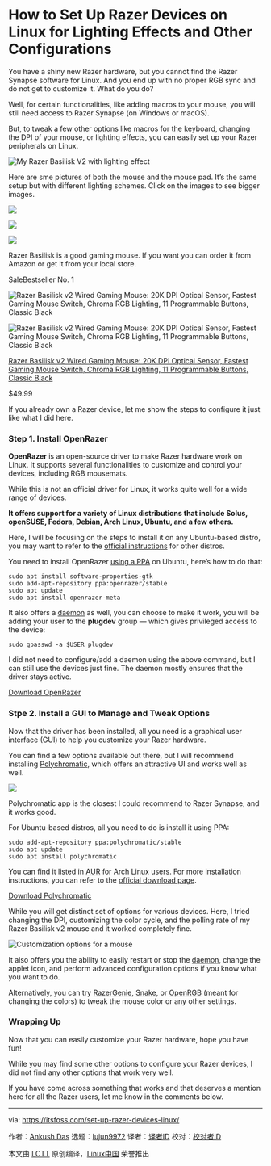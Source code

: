 [#]: subject: (How to Set Up Razer Devices on Linux for Lighting Effects and Other Configurations)
[#]: via: (https://itsfoss.com/set-up-razer-devices-linux/)
[#]: author: (Ankush Das https://itsfoss.com/author/ankush/)
[#]: collector: (lujun9972)
[#]: translator: ( )
[#]: reviewer: ( )
[#]: publisher: ( )
[#]: url: ( )

How to Set Up Razer Devices on Linux for Lighting Effects and Other Configurations
======

You have a shiny new Razer hardware, but you cannot find the Razer Synapse software for Linux. And you end up with no proper RGB sync and do not get to customize it. What do you do?

Well, for certain functionalities, like adding macros to your mouse, you will still need access to Razer Synapse (on Windows or macOS).

But, to tweak a few other options like macros for the keyboard, changing the DPI of your mouse, or lighting effects, you can easily set up your Razer peripherals on Linux.

![My Razer Basilisk V2 with lighting effect][1]

Here are sme pictures of both the mouse and the mouse pad. It’s the same setup but with different lighting schemes. Click on the images to see bigger images.

![][2]

![][3]

![][4]

Razer Basilisk is a good gaming mouse. If you want you can order it from Amazon or get it from your local store.

SaleBestseller No. 1

![Razer Basilisk v2 Wired Gaming Mouse: 20K DPI Optical Sensor, Fastest Gaming Mouse Switch, Chroma RGB Lighting, 11 Programmable Buttons, Classic Black][5]

![Razer Basilisk v2 Wired Gaming Mouse: 20K DPI Optical Sensor, Fastest Gaming Mouse Switch, Chroma RGB Lighting, 11 Programmable Buttons, Classic Black][5]

[Razer Basilisk v2 Wired Gaming Mouse: 20K DPI Optical Sensor, Fastest Gaming Mouse Switch, Chroma RGB Lighting, 11 Programmable Buttons, Classic Black][6]

$49.99 [][7]

If you already own a Razer device, let me show the steps to configure it just like what I did here.

### Step 1. Install OpenRazer

**OpenRazer** is an open-source driver to make Razer hardware work on Linux. It supports several functionalities to customize and control your devices, including RGB mousemats.

While this is not an official driver for Linux, it works quite well for a wide range of devices.

**It offers support for a variety of Linux distributions that include Solus, openSUSE, Fedora, Debian, Arch Linux, Ubuntu, and a few others.**

Here, I will be focusing on the steps to install it on any Ubuntu-based distro, you may want to refer to the [official instructions][8] for other distros.

You need to install OpenRazer [using a PPA][9] on Ubuntu, here’s how to do that:

```
sudo apt install software-properties-gtk
sudo add-apt-repository ppa:openrazer/stable
sudo apt update
sudo apt install openrazer-meta
```

It also offers a [daemon][10] as well, you can choose to make it work, you will be adding your user to the **plugdev** group — which gives privileged access to the device:

```
sudo gpasswd -a $USER plugdev
```

I did not need to configure/add a daemon using the above command, but I can still use the devices just fine. The daemon mostly ensures that the driver stays active.

[Download OpenRazer][11]

### Stpe 2. Install a GUI to Manage and Tweak Options

Now that the driver has been installed, all you need is a graphical user interface (GUI) to help you customize your Razer hardware.

You can find a few options available out there, but I will recommend installing [Polychromatic][12], which offers an attractive UI and works well as well.

![][13]

Polychromatic app is the closest I could recommend to Razer Synapse, and it works good.

For Ubuntu-based distros, all you need to do is install it using PPA:

```
sudo add-apt-repository ppa:polychromatic/stable
sudo apt update
sudo apt install polychromatic
```

You can find it listed in [AUR][14] for Arch Linux users. For more installation instructions, you can refer to the [official download page][15].

[Download Polychromatic][16]

While you will get distinct set of options for various devices. Here, I tried changing the DPI, customizing the color cycle, and the polling rate of my Razer Basilisk v2 mouse and it worked completely fine.

![Customization options for a mouse][17]

It also offers you the ability to easily restart or stop the [daemon][10], change the applet icon, and perform advanced configuration options if you know what you want to do.

Alternatively, you can try [RazerGenie][18], [Snake][19], or [OpenRGB][20] (meant for changing the colors) to tweak the mouse color or any other settings.

### Wrapping Up

Now that you can easily customize your Razer hardware, hope you have fun!

While you may find some other options to configure your Razer devices, I did not find any other options that work very well.

If you have come across something that works and that deserves a mention here for all the Razer users, let me know in the comments below.

--------------------------------------------------------------------------------

via: https://itsfoss.com/set-up-razer-devices-linux/

作者：[Ankush Das][a]
选题：[lujun9972][b]
译者：[译者ID](https://github.com/译者ID)
校对：[校对者ID](https://github.com/校对者ID)

本文由 [LCTT](https://github.com/LCTT/TranslateProject) 原创编译，[Linux中国](https://linux.cn/) 荣誉推出

[a]: https://itsfoss.com/author/ankush/
[b]: https://github.com/lujun9972
[1]: https://i2.wp.com/itsfoss.com/wp-content/uploads/2021/06/Razer-Basilisk-V2.jpg?resize=800%2C600&ssl=1
[2]: https://i1.wp.com/itsfoss.com/wp-content/uploads/2021/06/razer-mouse-pad-lighting-effect-3-com.jpg?resize=800%2C600&ssl=1
[3]: https://i0.wp.com/itsfoss.com/wp-content/uploads/2021/06/razer-mouse-pad-lighting-effect-2-com.jpg?resize=800%2C600&ssl=1
[4]: https://i0.wp.com/itsfoss.com/wp-content/uploads/2021/06/razer-mouse-pad-lighting-effect-1-com.jpg?resize=800%2C600&ssl=1
[5]: https://i1.wp.com/m.media-amazon.com/images/I/31WrG8CTRHL._SL160_.jpg?ssl=1
[6]: https://www.amazon.com/dp/B082G5BDNC?tag=chmod7mediate-20&linkCode=osi&th=1&psc=1&keywords=Razer%20Basilisk%20V2 (Razer Basilisk v2 Wired Gaming Mouse: 20K DPI Optical Sensor, Fastest Gaming Mouse Switch, Chroma RGB Lighting, 11 Programmable Buttons, Classic Black)
[7]: https://www.amazon.com/gp/prime/?tag=chmod7mediate-20 (Amazon Prime)
[8]: https://openrazer.github.io/#download
[9]: https://itsfoss.com/ppa-guide/
[10]: https://itsfoss.com/linux-daemons/
[11]: https://openrazer.github.io/
[12]: https://polychromatic.app
[13]: https://i2.wp.com/itsfoss.com/wp-content/uploads/2021/06/polychromatic-app-1.png?resize=800%2C500&ssl=1
[14]: https://itsfoss.com/aur-arch-linux/
[15]: https://polychromatic.app/download/
[16]: https://polychromatic.app/
[17]: https://i1.wp.com/itsfoss.com/wp-content/uploads/2021/06/razer-basilisk-polychromatic.png?resize=800%2C505&ssl=1
[18]: https://github.com/z3ntu/RazerGenie
[19]: https://github.com/bithatch/snake
[20]: https://itsfoss.com/openrgb/

